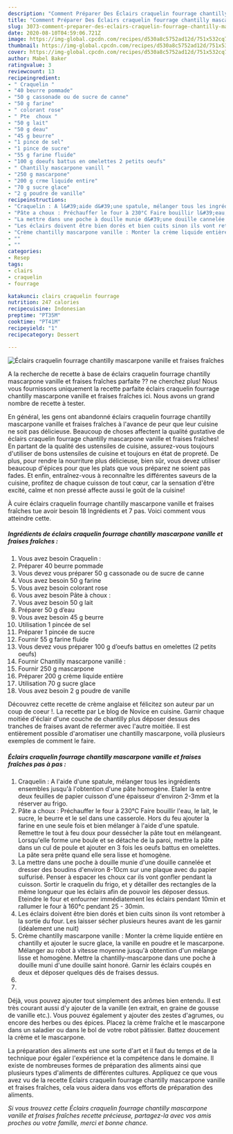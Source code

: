 ```yaml
---
description: "Comment Préparer Des Éclairs craquelin fourrage chantilly mascarpone vanille et fraises fraîches"
title: "Comment Préparer Des Éclairs craquelin fourrage chantilly mascarpone vanille et fraises fraîches"
slug: 3073-comment-preparer-des-eclairs-craquelin-fourrage-chantilly-mascarpone-vanille-et-fraises-fraiches
date: 2020-08-10T04:59:06.721Z
image: https://img-global.cpcdn.com/recipes/d530a8c5752ad12d/751x532cq70/eclairs-craquelin-fourrage-chantilly-mascarpone-vanille-et-fraises-fraiches-photo-principale-de-la-recette.jpg
thumbnail: https://img-global.cpcdn.com/recipes/d530a8c5752ad12d/751x532cq70/eclairs-craquelin-fourrage-chantilly-mascarpone-vanille-et-fraises-fraiches-photo-principale-de-la-recette.jpg
cover: https://img-global.cpcdn.com/recipes/d530a8c5752ad12d/751x532cq70/eclairs-craquelin-fourrage-chantilly-mascarpone-vanille-et-fraises-fraiches-photo-principale-de-la-recette.jpg
author: Mabel Baker
ratingvalue: 3
reviewcount: 13
recipeingredient:
- " Craquelin "
- "40 beurre pommade"
- "50 g cassonade ou de sucre de canne"
- "50 g farine"
- " colorant rose"
- " Pte  choux "
- "50 g lait"
- "50 g deau"
- "45 g beurre"
- "1 pince de sel"
- "1 pince de sucre"
- "55 g farine fluide"
- "100 g doeufs battus en omelettes 2 petits oeufs"
- " Chantilly mascarpone vanill "
- "250 g mascarpone"
- "200 g crme liquide entire"
- "70 g sucre glace"
- "2 g poudre de vanille"
recipeinstructions:
- "Craquelin : A l&#39;aide d&#39;une spatule, mélanger tous les ingrédients ensembles jusqu&#39;à l&#39;obtention d&#39;une pâte homogène. Etaler la entre deux feuilles de papier cuisson d&#39;une épaisseur d&#39;environ 2-3mm et la réserver au frigo."
- "Pâte a choux : Préchauffer le four à 230°C Faire bouillir l&#39;eau, le lait, le sucre, le beurre et le sel dans une casserole. Hors du feu ajouter la farine en une seule fois et bien mélanger à l&#39;aide d&#39;une spatule. Remettre le tout à feu doux pour dessécher la pâte tout en mélangeant. Lorsqu&#39;elle forme une boule et se détache de la paroi, mettre la pâte dans un cul de poule et ajouter en 3 fois les oeufs battus en omelettes. La pâte sera prête quand elle sera lisse et homogène."
- "La mettre dans une poche à douille munie d&#39;une douille cannelée et dresser des boudins d&#39;environ 8-10cm sur une plaque avec du papier sulfurisé. Penser à espacer les choux car ils vont gonfler pendant la cuisson. Sortir le craquelin du frigo, et y détailler des rectangles de la même longueur que les éclairs afin de pouvoir les déposer dessus. Eteindre le four et enfourner immédiatement les éclairs pendant 10min et rallumer le four à 160°c pendant 25 - 30min."
- "Les éclairs doivent être bien dorés et bien cuits sinon ils vont retomber à la sortie du four. Les laisser sécher plusieurs heures avant de les garnir (idéalement une nuit)"
- "Crème chantilly mascarpone vanille : Monter la crème liquide entière en chantilly et ajouter le sucre glace, la vanille en poudre et le mascarpone. Mélanger au robot à vitesse moyenne jusqu&#39;à obtention d&#39;un mélange lisse et homogène. Mettre la chantilly-mascarpone dans une poche à douille muni d&#39;une douille saint honoré. Garnir les éclairs coupés en deux et déposer quelques dés de fraises dessus."
- ""
- ""
categories:
- Resep
tags:
- clairs
- craquelin
- fourrage

katakunci: clairs craquelin fourrage 
nutrition: 247 calories
recipecuisine: Indonesian
preptime: "PT35M"
cooktime: "PT41M"
recipeyield: "1"
recipecategory: Dessert

---
```



![Éclairs craquelin fourrage chantilly mascarpone vanille et fraises fraîches](https://img-global.cpcdn.com/recipes/d530a8c5752ad12d/751x532cq70/eclairs-craquelin-fourrage-chantilly-mascarpone-vanille-et-fraises-fraiches-photo-principale-de-la-recette.jpg)

A la recherche de recette à base de éclairs craquelin fourrage chantilly mascarpone vanille et fraises fraîches parfaite ?? ne cherchez plus! Nous vous fournissons uniquement la recette parfaite éclairs craquelin fourrage chantilly mascarpone vanille et fraises fraîches ici. Nous avons un grand nombre de recette à tester.

En général, les gens ont abandonné éclairs craquelin fourrage chantilly mascarpone vanille et fraises fraîches à l'avance de peur que leur cuisine ne soit pas délicieuse. Beaucoup de choses affectent la qualité gustative de éclairs craquelin fourrage chantilly mascarpone vanille et fraises fraîches! En partant de la qualité des ustensiles de cuisine, assurez-vous toujours d'utiliser de bons ustensiles de cuisine et toujours en état de propreté. De plus, pour rendre la nourriture plus délicieuse, bien sûr, vous devez utiliser beaucoup d'épices pour que les plats que vous préparez ne soient pas fades. Et enfin, entraînez-vous à reconnaître les différentes saveurs de la cuisine, profitez de chaque cuisson de tout cœur, car la sensation d'être excité, calme et non pressé affecte aussi le goût de la cuisine!

<!--inarticleads1-->

À cuire éclairs craquelin fourrage chantilly mascarpone vanille et fraises fraîches tue avoir besoin 18 Ingrédients et 7 pas. Voici comment vous atteindre cette.

##### Ingrédients de éclairs craquelin fourrage chantilly mascarpone vanille et fraises fraîches :

1. Vous avez besoin  Craquelin :
1. Préparer 40 beurre pommade
1. Vous devez vous préparer 50 g cassonade ou de sucre de canne
1. Vous avez besoin 50 g farine
1. Vous avez besoin  colorant rose
1. Vous avez besoin  Pâte à choux :
1. Vous avez besoin 50 g lait
1. Préparer 50 g d’eau
1. Vous avez besoin 45 g beurre
1. Utilisation 1 pincée de sel
1. Préparer 1 pincée de sucre
1. Fournir 55 g farine fluide
1. Vous devez vous préparer 100 g d’oeufs battus en omelettes (2 petits oeufs)
1. Fournir  Chantilly mascarpone vanillé :
1. Fournir 250 g mascarpone
1. Préparer 200 g crème liquide entière
1. Utilisation 70 g sucre glace
1. Vous avez besoin 2 g poudre de vanille


Découvrez cette recette de crème anglaise et félicitez son auteur par un coup de coeur !. La recette par Le blog de Novice en cuisine. Garnir chaque moitiée d&#39;éclair d&#39;une couche de chantilly plus déposer dessus des tranches de fraises avant de refermer avec l&#39;autre moitiée. Il est entièrement possible d&#39;aromatiser une chantilly mascarpone, voilà plusieurs exemples de comment le faire. 

<!--inarticleads2-->

##### Éclairs craquelin fourrage chantilly mascarpone vanille et fraises fraîches pas à pas :

1. Craquelin : A l&#39;aide d&#39;une spatule, mélanger tous les ingrédients ensembles jusqu&#39;à l&#39;obtention d&#39;une pâte homogène. Etaler la entre deux feuilles de papier cuisson d&#39;une épaisseur d&#39;environ 2-3mm et la réserver au frigo.
1. Pâte a choux : Préchauffer le four à 230°C Faire bouillir l&#39;eau, le lait, le sucre, le beurre et le sel dans une casserole. Hors du feu ajouter la farine en une seule fois et bien mélanger à l&#39;aide d&#39;une spatule. Remettre le tout à feu doux pour dessécher la pâte tout en mélangeant. Lorsqu&#39;elle forme une boule et se détache de la paroi, mettre la pâte dans un cul de poule et ajouter en 3 fois les oeufs battus en omelettes. La pâte sera prête quand elle sera lisse et homogène.
1. La mettre dans une poche à douille munie d&#39;une douille cannelée et dresser des boudins d&#39;environ 8-10cm sur une plaque avec du papier sulfurisé. Penser à espacer les choux car ils vont gonfler pendant la cuisson. Sortir le craquelin du frigo, et y détailler des rectangles de la même longueur que les éclairs afin de pouvoir les déposer dessus. Eteindre le four et enfourner immédiatement les éclairs pendant 10min et rallumer le four à 160°c pendant 25 - 30min.
1. Les éclairs doivent être bien dorés et bien cuits sinon ils vont retomber à la sortie du four. Les laisser sécher plusieurs heures avant de les garnir (idéalement une nuit)
1. Crème chantilly mascarpone vanille : Monter la crème liquide entière en chantilly et ajouter le sucre glace, la vanille en poudre et le mascarpone. Mélanger au robot à vitesse moyenne jusqu&#39;à obtention d&#39;un mélange lisse et homogène. Mettre la chantilly-mascarpone dans une poche à douille muni d&#39;une douille saint honoré. Garnir les éclairs coupés en deux et déposer quelques dés de fraises dessus.
1. 
1. 


Déjà, vous pouvez ajouter tout simplement des arômes bien entendu. Il est très courant aussi d&#39;y ajouter de la vanille (en extrait, en graine de gousse de vanille etc.). Vous pouvez également y ajouter des zestes d&#39;agrumes, ou encore des herbes ou des épices. Placez la crème fraîche et le mascarpone dans un saladier ou dans le bol de votre robot pâtissier. Battez doucement la crème et le mascarpone. 

<!--inarticleads1-->

<p>
La préparation des aliments est une sorte d'art et il faut du temps et de la technique pour égaler l'expérience et la compétence dans le domaine. Il existe de nombreuses formes de préparation des aliments ainsi que plusieurs types d'aliments de différentes cultures. Appliquez ce que vous avez vu de la recette Éclairs craquelin fourrage chantilly mascarpone vanille et fraises fraîches, cela vous aidera dans vos efforts de préparation des aliments.
</p>

<p>
<i>Si vous trouvez cette Éclairs craquelin fourrage chantilly mascarpone vanille et fraises fraîches recette précieuse, partagez-la avec vos amis proches ou votre famille, merci et bonne chance.</i>
</p>
